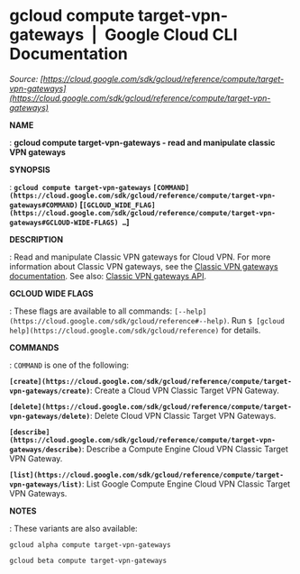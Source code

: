 # gcloud compute target-vpn-gateways  |  Google Cloud CLI Documentation

*Source: [https://cloud.google.com/sdk/gcloud/reference/compute/target-vpn-gateways](https://cloud.google.com/sdk/gcloud/reference/compute/target-vpn-gateways)*

**NAME**

: **gcloud compute target-vpn-gateways - read and manipulate classic VPN gateways**

**SYNOPSIS**

: **`gcloud compute target-vpn-gateways` `[COMMAND](https://cloud.google.com/sdk/gcloud/reference/compute/target-vpn-gateways#COMMAND)` [`[GCLOUD_WIDE_FLAG](https://cloud.google.com/sdk/gcloud/reference/compute/target-vpn-gateways#GCLOUD-WIDE-FLAGS) …`]**

**DESCRIPTION**

: Read and manipulate Classic VPN gateways for Cloud VPN.
For more information about Classic VPN gateways, see the [Classic
VPN gateways documentation](https://cloud.google.com/network-connectivity/docs/vpn/concepts/overview#classic-vpn).
See also: [Classic
VPN gateways API](https://cloud.google.com/compute/docs/reference/rest/v1/targetVpnGateways).

**GCLOUD WIDE FLAGS**

: These flags are available to all commands: `[--help](https://cloud.google.com/sdk/gcloud/reference#--help)`.
Run `$ [gcloud help](https://cloud.google.com/sdk/gcloud/reference)` for details.

**COMMANDS**

: ``COMMAND`` is one of the following:

**`[create](https://cloud.google.com/sdk/gcloud/reference/compute/target-vpn-gateways/create)`**:
Create a Cloud VPN Classic Target VPN Gateway.

**`[delete](https://cloud.google.com/sdk/gcloud/reference/compute/target-vpn-gateways/delete)`**:
Delete Cloud VPN Classic Target VPN Gateways.

**`[describe](https://cloud.google.com/sdk/gcloud/reference/compute/target-vpn-gateways/describe)`**:
Describe a Compute Engine Cloud VPN Classic Target VPN Gateway.

**`[list](https://cloud.google.com/sdk/gcloud/reference/compute/target-vpn-gateways/list)`**:
List Google Compute Engine Cloud VPN Classic Target VPN Gateways.

**NOTES**

: These variants are also available:

```
gcloud alpha compute target-vpn-gateways
```

```
gcloud beta compute target-vpn-gateways
```